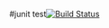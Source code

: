 #junit test[![Build Status](https://travis-ci.org/jiaoqiang1/junit-test.svg?branch=master)](https://travis-ci.org/jiaoqiang1/junit-test)
